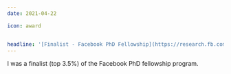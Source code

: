 ```yaml
---
date: 2021-04-22

icon: award


headline: '[Finalist - Facebook PhD Fellowship](https://research.fb.com/blog/2021/04/announcing-the-recipients-of-the-2021-facebook-fellowship-awards/#:~:text=siva%20kesava%20reddy%20kakarla)'
---
```


I was a finalist (top 3.5%) of the Facebook PhD fellowship program.